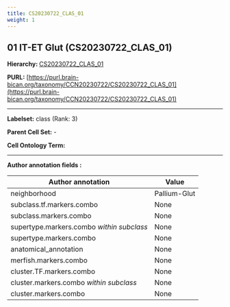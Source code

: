 ```yaml
---
title: CS20230722_CLAS_01
weight: 1
---
```

## 01 IT-ET Glut (CS20230722_CLAS_01)
<b>Hierarchy: </b>
[CS20230722_CLAS_01](../CS20230722_CLAS_01)

**PURL:** [https://purl.brain-bican.org/taxonomy/CCN20230722/CS20230722_CLAS_01](https://purl.brain-bican.org/taxonomy/CCN20230722/CS20230722_CLAS_01)

---


**Labelset:** class (Rank: 3)

**Parent Cell Set:** -



**Cell Ontology Term:** 

[MARKER GENES.]: #


---

[TRANSFERRED ANNOTATIONS.]: #


[AUTHOR ANNOTATION FIELDS.]: #


**Author annotation fields :**

| Author annotation | Value |
|-------------------|-------|
|neighborhood|Pallium-Glut|
|subclass.tf.markers.combo|None|
|subclass.markers.combo|None|
|supertype.markers.combo _within subclass_|None|
|supertype.markers.combo|None|
|anatomical_annotation|None|
|merfish.markers.combo|None|
|cluster.TF.markers.combo|None|
|cluster.markers.combo _within subclass_|None|
|cluster.markers.combo|None|

